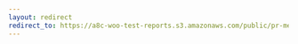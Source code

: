 ```yaml
---
layout: redirect
redirect_to: https://a8c-woo-test-reports.s3.amazonaws.com/public/pr-merge/36301/e2e/index.html
---
```

